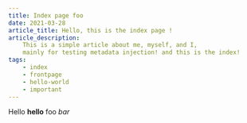 ```yaml
---
title: Index page foo
date: 2021-03-28
article_title: Hello, this is the index page !
article_description:
    This is a simple article about me, myself, and I,
    mainly for testing metadata injection! and this is the index!
tags:
    - index
    - frontpage
    - hello-world
    - important
---
```


Hello **hello** foo _bar_
